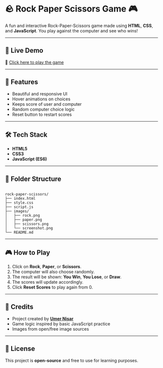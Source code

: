 # 🪨 Rock Paper Scissors Game 🎮

A fun and interactive Rock-Paper-Scissors game made using **HTML**, **CSS**, and **JavaScript**. You play against the computer and see who wins!

---

## 🚀 Live Demo

🔗 [Click here to play the game](https://<your-github-username>.github.io/rock-paper-scissors/)  


---

## 🎯 Features

- Beautiful and responsive UI
- Hover animations on choices
- Keeps score of user and computer
- Random computer choice logic
- Reset button to restart scores

---

## 🛠️ Tech Stack

- **HTML5**
- **CSS3**
- **JavaScript (ES6)**

---

## 📂 Folder Structure

```

rock-paper-scissors/
├── index.html
├── style.css
├── script.js
├── images/
│   ├── rock.png
│   ├── paper.png
│   ├── scissors.png
│   └── screenshot.png
└── README.md

```

---

## 🎮 How to Play

1. Click on **Rock**, **Paper**, or **Scissors**.
2. The computer will also choose randomly.
3. The result will be shown: **You Win**, **You Lose**, or **Draw**.
4. The scores will update accordingly.
5. Click **Reset Scores** to play again from 0.

---

## 🙌 Credits

- Project created by **[Umer Nisar](https://github.com/UmerDevHub)**
- Game logic inspired by basic JavaScript practice
- Images from open/free image sources

---

## 📜 License

This project is **open-source** and free to use for learning purposes.
```

